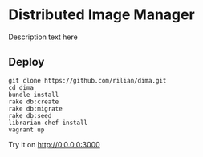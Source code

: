 Distributed Image Manager
=========================

Description text here

Deploy
------

```
git clone https://github.com/rilian/dima.git
cd dima
bundle install
rake db:create
rake db:migrate
rake db:seed
librarian-chef install
vagrant up
```

Try it on http://0.0.0.0:3000
